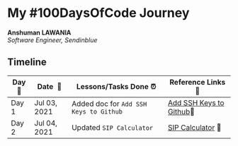# My #100DaysOfCode Journey

**Anshuman LAWANIA**  
*Software Engineer, Sendinblue* 

## Timeline

|**Day:pushpin:**|**Date &nbsp;:calendar:**|**Lessons/Tasks Done :alarm_clock:**| **Reference Links :link:**|
|------|-----------------|--------------------|---------------------|
|Day 1|Jul 03, 2021| Added doc for `Add SSH Keys to Github` | [Add SSH Keys to Github](https://github.com/71anshuman/useful-docs/tree/main/Add-ssh-key-to-github):pencil:|
|Day 2|Jul 04, 2021| Updated `SIP Calculator` | [SIP Calculator](https://tools.71anshuman.com/) 🤑|
